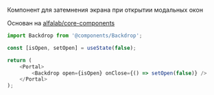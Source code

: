 Компонент для затемнения экрана при открытии модальных окон

Основан на  [alfalab/core-components](https://github.com/alfa-laboratory/core-components)
```js
import Backdrop from '@components/Backdrop';

const [isOpen, setOpen] = useState(false);

return (
    <Portal>
        <Backdrop open={isOpen} onClose={() => setOpen(false)} />
    </Portal>
);
```